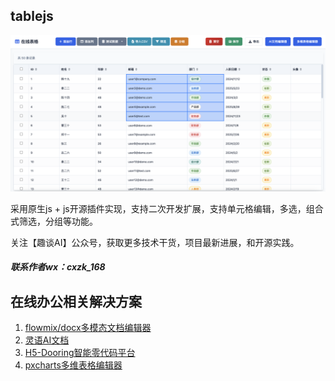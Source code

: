 ## tablejs

![在线电子表格编辑器器](./demo.png)

采用原生js + js开源插件实现，支持二次开发扩展，支持单元格编辑，多选，组合式筛选，分组等功能。

关注【趣谈AI】公众号，获取更多技术干货，项目最新进展，和开源实践。

##### 联系作者wx：cxzk_168

## 在线办公相关解决方案

1. [flowmix/docx多模态文档编辑器](https://flowmix.turntip.cn)
2. [灵语AI文档](https://mindlink.turntip.cn)
3. [H5-Dooring智能零代码平台](https://github.com/MrXujiang/h5-Dooring)
4. [pxcharts多维表格编辑器](http://pxcharts.com)


